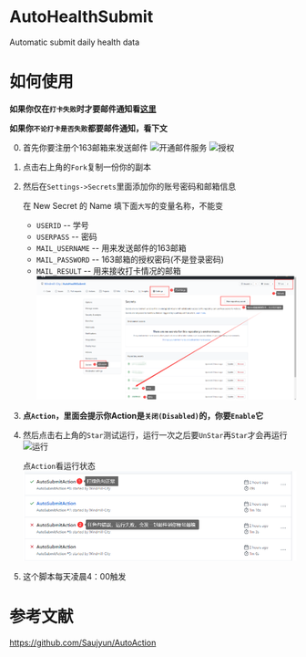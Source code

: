 # AutoHealthSubmit
Automatic submit daily health data
# 如何使用
**如果你仅在`打卡失败`时才要邮件通知看[这里](https://github.com/Windmill-City/AutoHealthSubmit/tree/no-mail)**

**如果你`不论打卡是否失败`都要邮件通知，看下文**

0. 首先你要注册个163邮箱来发送邮件
![开通邮件服务](https://github.com/Windmill-City/AutoHealthSubmit/blob/main/开通邮件服务.png)
![授权](https://github.com/Windmill-City/AutoHealthSubmit/blob/main/授权.png)
1. 点击右上角的`Fork`复制一份你的副本
2. 然后在`Settings->Secrets`里面添加你的账号密码和邮箱信息
   
   在 New Secret 的 Name 填下面`大写`的变量名称，不能变
   - `USERID` -- 学号
   - `USERPASS` -- 密码
   - `MAIL_USERNAME` -- 用来发送邮件的163邮箱
   - `MAIL_PASSWORD` -- 163邮箱的授权密码(不是登录密码)
   - `MAIL_RESULT` -- 用来接收打卡情况的邮箱
   ![操作流程](https://github.com/Windmill-City/AutoHealthSubmit/blob/main/操作流程.png)
3. **点`Action`，里面会提示你Action是`关闭(Disabled)`的，你要`Enable`它**
4. 然后点击右上角的`Star`测试运行，运行一次之后要`UnStar`再`Star`才会再运行
   ![运行](https://github.com/Windmill-City/AutoHealthSubmit/blob/main/运行.png)
   
   点`Action`看运行状态
   ![运行状态](https://github.com/Windmill-City/AutoHealthSubmit/blob/main/运行状态.png)
5. 这个脚本每天凌晨4：00触发
# 参考文献
https://github.com/Saujyun/AutoAction
